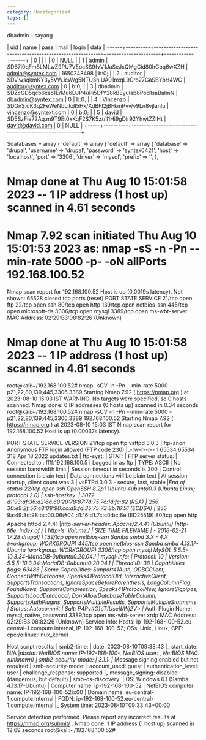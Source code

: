 ```yaml
---
category: Uncategorized
tags: []
---
```


dbadmin - sayang

| uid | name     | pass                                                    | mail                 | login      | data |
+-----+----------+---------------------------------------------------------+----------------------+------------+------+
|   0 |          |                                                         |                      |          0 | NULL |
|   1 | admin    | $S$D67i0qFmSLMLwZ9PU7VEocSS9fvV1JaSeJxQMgCid80hGbq6wXZH | admin@syntex.com     | 1650248498 | b:0; |
|   2 | auditor  | $S$DV.wsqkmKY3y5VW.icW/g5NTU3h.UA01nxqL9Cro27GaSBYpH4WC | auditor@syntex.com   |          0 | b:0; |
|   3 | dbadmin  | $S$DZcGD5qcb6xso1E/Mu6DJP4uPi5DfY28kBEyuIab8Pod1saBaImN | dbadmin@syntex.com   |          0 | b:0; |
|   4 | Vincenzo | $S$DGnS.dK3q2FeWeNbLikdI5Hk/XdBFI2jBFkmPvv/v9Ln8vjIanIu | vincenzo@syntext.com |          0 | b:0; |
|   5 | david    | $S$D5SzFie72Aq.m9T9Et0xKqF2S7K5z//il1Hi9gDlr92YhwtZZlHt | david@david.com      |          0 | NULL |
+-----+----------+---------------------------------------------------------+

$databases = array (
  'default' => 
  array (
    'default' => 
    array (
      'database' => 'drupal',
      'username' => 'drupal',
      'password' => 'syntex0421',
      'host' => 'localhost',
      'port' => '3306',
      'driver' => 'mysql',
      'prefix' => '',
    ),







# Nmap done at Thu Aug 10 15:01:58 2023 -- 1 IP address (1 host up) scanned in 4.61 seconds
# Nmap 7.92 scan initiated Thu Aug 10 15:01:53 2023 as: nmap -sS -n -Pn --min-rate 5000 -p- -oN allPorts 192.168.100.52
Nmap scan report for 192.168.100.52
Host is up (0.0019s latency).
Not shown: 65528 closed tcp ports (reset)
PORT     STATE SERVICE
21/tcp   open  ftp
22/tcp   open  ssh
80/tcp   open  http
139/tcp  open  netbios-ssn
445/tcp  open  microsoft-ds
3306/tcp open  mysql
3389/tcp open  ms-wbt-server
MAC Address: 02:29:B3:08:82:26 (Unknown)

# Nmap done at Thu Aug 10 15:01:58 2023 -- 1 IP address (1 host up) scanned in 4.61 seconds
root@kali:~/192.168.100.52# nmap -sCV -n -Pn --min-rate 5000 -p21,22,80,139,445,3306,3389
Starting Nmap 7.92 ( https://nmap.org ) at 2023-08-10 15:03 IST
WARNING: No targets were specified, so 0 hosts scanned.
Nmap done: 0 IP addresses (0 hosts up) scanned in 0.34 seconds
root@kali:~/192.168.100.52# nmap -sCV -n -Pn --min-rate 5000 -p21,22,80,139,445,3306,3389 192.168.100.52
Starting Nmap 7.92 ( https://nmap.org ) at 2023-08-10 15:03 IST
Nmap scan report for 192.168.100.52
Host is up (0.00037s latency).

PORT     STATE SERVICE       VERSION
21/tcp   open  ftp           vsftpd 3.0.3
| ftp-anon: Anonymous FTP login allowed (FTP code 230)
|_-rw-r--r--    1 65534    65534         318 Apr 18  2022 updates.txt
| ftp-syst: 
|   STAT: 
| FTP server status:
|      Connected to ::ffff:192.168.100.5
|      Logged in as ftp
|      TYPE: ASCII
|      No session bandwidth limit
|      Session timeout in seconds is 300
|      Control connection is plain text
|      Data connections will be plain text
|      At session startup, client count was 3
|      vsFTPd 3.0.3 - secure, fast, stable
|_End of status
22/tcp   open  ssh           OpenSSH 8.2p1 Ubuntu 4ubuntu0.3 (Ubuntu Linux; protocol 2.0)
| ssh-hostkey: 
|   3072 d1:93:af:36:a2:6a:60:20:78:87:7d:75:7c:1d:fc:82 (RSA)
|   256 30:e9:2f:56:e8:08:90:cc:d9:fd:35:75:73:8b:16:51 (ECDSA)
|_  256 9a:49:3d:98:bc:00:06:cd:04:d1:16:d1:7c:c0:bc:6e (ED25519)
80/tcp   open  http          Apache httpd 2.4.41
|_http-server-header: Apache/2.4.41 (Ubuntu)
|_http-title: Index of /
| http-ls: Volume /
| SIZE  TIME              FILENAME
| -     2018-02-21 17:28  drupal/
|_
139/tcp  open  netbios-ssn   Samba smbd 3.X - 4.X (workgroup: WORKGROUP)
445/tcp  open  netbios-ssn   Samba smbd 4.13.17-Ubuntu (workgroup: WORKGROUP)
3306/tcp open  mysql         MySQL 5.5.5-10.3.34-MariaDB-0ubuntu0.20.04.1
| mysql-info: 
|   Protocol: 10
|   Version: 5.5.5-10.3.34-MariaDB-0ubuntu0.20.04.1
|   Thread ID: 38
|   Capabilities flags: 63486
|   Some Capabilities: Support41Auth, ODBCClient, ConnectWithDatabase, Speaks41ProtocolOld, InteractiveClient, SupportsTransactions, IgnoreSpaceBeforeParenthesis, LongColumnFlag, FoundRows, SupportsCompression, Speaks41ProtocolNew, IgnoreSigpipes, SupportsLoadDataLocal, DontAllowDatabaseTableColumn, SupportsAuthPlugins, SupportsMultipleResults, SupportsMultipleStatments
|   Status: Autocommit
|   Salt: P4Pv#G}cT]Use|bWj2V>
|_  Auth Plugin Name: mysql_native_password
3389/tcp open  ms-wbt-server xrdp
MAC Address: 02:29:B3:08:82:26 (Unknown)
Service Info: Hosts: ip-192-168-100-52.eu-central-1.compute.internal, IP-192-168-100-52; OSs: Unix, Linux; CPE: cpe:/o:linux:linux_kernel

Host script results:
| smb2-time: 
|   date: 2023-08-10T09:33:43
|_  start_date: N/A
|_nbstat: NetBIOS name: IP-192-168-100-, NetBIOS user: <unknown>, NetBIOS MAC: <unknown> (unknown)
| smb2-security-mode: 
|   3.1.1: 
|_    Message signing enabled but not required
| smb-security-mode: 
|   account_used: guest
|   authentication_level: user
|   challenge_response: supported
|_  message_signing: disabled (dangerous, but default)
| smb-os-discovery: 
|   OS: Windows 6.1 (Samba 4.13.17-Ubuntu)
|   Computer name: ip-192-168-100-52
|   NetBIOS computer name: IP-192-168-100-52\x00
|   Domain name: eu-central-1.compute.internal
|   FQDN: ip-192-168-100-52.eu-central-1.compute.internal
|_  System time: 2023-08-10T09:33:43+00:00

Service detection performed. Please report any incorrect results at https://nmap.org/submit/ .
Nmap done: 1 IP address (1 host up) scanned in 12.69 seconds
root@kali:~/192.168.100.52# 



